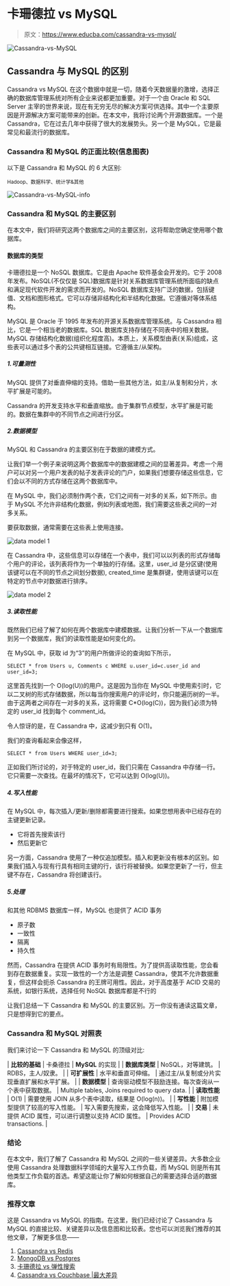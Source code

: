 # 卡珊德拉 vs MySQL

> 原文：<https://www.educba.com/cassandra-vs-mysql/>

![Cassandra-vs-MySQL](img/07b04c352c8ea9f33c179e79d8d6d46c.png)



## Cassandra 与 MySQL 的区别

Cassandra vs MySQL 在这个数据中就是一切，随着今天数据量的激增，选择正确的数据库管理系统对所有企业来说都更加重要。对于一个由 Oracle 和 SQL Server 主宰的世界来说，现在有无穷无尽的解决方案可供选择。其中一个主要原因是开源解决方案可能带来的创新。在本文中，我将讨论两个开源数据库。一个是 Cassandra，它在过去几年中获得了很大的发展势头。另一个是 MySQL，它是最常见和最流行的数据库。

### Cassandra 和 MySQL 的正面比较(信息图表)

以下是 Cassandra 和 MySQL 的 6 大区别:

<small>Hadoop、数据科学、统计学&其他</small>

![Cassandra-vs-MySQL-info](img/3cedaeaa84e41e3752bede23a712f64a.png)



### Cassandra 和 MySQL 的主要区别

在本文中，我们将研究这两个数据库之间的主要区别，这将帮助您确定使用哪个数据库。

#### 数据库的类型

卡珊德拉是一个 NoSQL 数据库。它是由 Apache 软件基金会开发的。它于 2008 年发布。NoSQL(不仅仅是 SQL)数据库是针对关系数据库管理系统所面临的缺点和满足现代软件开发的需求而开发的。NoSQL 数据库支持广泛的数据，包括键值、文档和图形格式。它可以存储非结构化和半结构化数据。它遵循对等体系结构。

MySQL 是 Oracle 于 1995 年发布的开源关系数据库管理系统。与 Cassandra 相比，它是一个相当老的数据库。SQL 数据库支持存储在不同表中的相关数据。MySQL 存储结构化数据(组织化程度高)。本质上，关系模型由表(关系)组成，这些表可以通过多个表的公共键相互链接。它遵循主/从架构。

##### 1.可量测性

MySQL 提供了对垂直伸缩的支持。借助一些其他方法，如主/从复制和分片，水平扩展是可能的。

Cassandra 的开发支持水平和垂直缩放。由于集群节点模型，水平扩展是可能的。数据在集群中的不同节点之间进行分区。

##### 2.数据模型

MySQL 和 Cassandra 的主要区别在于数据的建模方式。

让我们举一个例子来说明这两个数据库中的数据建模之间的显著差异。考虑一个用户可以对另一个用户发表的帖子发表评论的门户，如果我们想要存储这些信息，它们会以不同的方式存储在这两个数据库中。

在 MySQL 中，我们必须制作两个表，它们之间有一对多的关系，如下所示。由于 MySQL 不允许非结构化数据，例如列表或地图，我们需要这些表之间的一对多关系。

要获取数据，通常需要在这些表上使用连接。

![data model 1](img/3d36c80720bc6640e8ca7dfa1843eebc.png)



在 Cassandra 中，这些信息可以存储在一个表中，我们可以以列表的形式存储每个用户的评论，该列表将作为一个单独的行存储。这里，user_id 是分区键(使用该键可以在不同的节点之间划分数据), created_time 是集群键，使用该键可以在特定的节点中对数据进行排序。

![data model 2](img/de344ff8131576bf31c314ac98541a09.png)



##### 3.读取性能

既然我们已经了解了如何在两个数据库中建模数据。让我们分析一下从一个数据库到另一个数据库，我们的读取性能是如何变化的。

在 MySQL 中，获取 id 为“3”的用户所做评论的查询如下所示，

`SELECT * from Users u, Comments c WHERE u.user_id=c.user_id and user_id=3;`

这里首先找到一个 O(log(U))的用户。这是因为当你在 MySQL 中使用索引时，它以二叉树的形式存储数据，所以每当你搜索用户的评论时，你只能遍历树的一半。由于这两者之间存在一对多的关系，这将需要 C*O(log(C))，因为我们必须为特定的 user_id 找到每个 comment_id。

令人惊讶的是，在 Cassandra 中，这减少到只有 O(1)。

我们的查询看起来会像这样，

`SELECT * from Users WHERE user_id=3;`

正如我们所讨论的，对于特定的 user_id，我们只需在 Cassandra 中存储一行。它只需要一次查找。在最坏的情况下，它可以达到 O(log(U))。

##### 4.写入性能

在 MySQL 中，每次插入/更新/删除都需要进行搜索。如果您想用表中已经存在的主键更新记录。

*   它将首先搜索该行
*   然后更新它

另一方面，Cassandra 使用了一种仅追加模型。插入和更新没有根本的区别。如果我们插入与现有行具有相同主键的行，该行将被替换。如果您更新了一行，但主键不存在，Cassandra 将创建该行。

##### 5.处理

和其他 RDBMS 数据库一样，MySQL 也提供了 ACID 事务

*   原子数
*   一致性
*   隔离
*   持久性

然而，Cassandra 在提供 ACID 事务时有局限性。为了提供高读取性能，您会看到存在数据重复。实现一致性的一个方法是调整 Cassandra，使其不允许数据重复，但这样会扼杀 Cassandra 的王牌可用性。因此，对于高度基于 ACID 交易的系统，如银行系统，选择任何 NoSQL 数据库都是不行的

让我们总结一下 Cassandra 和 MySQL 的主要区别。万一你没有通读这篇文章，只是想得到它的要点。

### Cassandra 和 MySQL 对照表

我们来讨论一下 Cassandra 和 MySQL 的顶级对比:

| **比较的基础** | 卡桑德拉 | **MySQL** 的实现 |
| **数据库类型** | NoSQL，对等建筑。 | RDBS，主人/奴隶。 |
| **可扩展性** | 水平和垂直可伸缩。 | 通过主/从复制或分片实现垂直扩展和水平扩展。 |
| **数据模型** | 查询驱动模型不鼓励连接。每次查询从一个表中获取数据。 | Multiple tables, Joins required to query data. |
| **读取性能** | O(1) | 需要使用 JOIN 从多个表中读取，结果是 O(log(n))。 |
| **写性能** | 附加模型提供了较高的写入性能。 | 写入需要先搜索，这会降低写入性能。 |
| **交易** | 未提供 ACID 属性，可以进行调整以支持 ACID 属性。 | Provides ACID transactions. |

### 结论

在本文中，我们了解了 Cassandra 和 MySQL 之间的一些关键差异。大多数企业使用 Cassandra 处理数据科学领域的大量写入工作负载，而 MySQL 则是所有其他类型工作负载的首选。希望这能让你了解如何根据自己的需要选择合适的数据库。

### 推荐文章

这是 Cassandra vs MySQL 的指南。在这里，我们已经讨论了 Cassandra 与 MySQL 的直接比较、关键差异以及信息图和比较表。您也可以浏览我们推荐的其他文章，了解更多信息——

1.  [Cassandra vs Redis](https://www.educba.com/cassandra-vs-redis/)
2.  [MongoDB vs Postgres](https://www.educba.com/mongodb-vs-postgres/)
3.  [卡珊德拉 vs 弹性搜索](https://www.educba.com/cassandra-vs-elasticsearch/)
4.  [Cassandra vs Couchbase |最大差异](https://www.educba.com/cassandra-vs-couchbase/)






